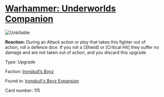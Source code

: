 # [Warhammer: Underworlds Companion](https://guidokessels.github.io/wh-underworlds)

  

![Unkillable](https://warhammerunderworlds.com/wp-content/uploads/sites/6/2017/12/115_ENG-Unkillable.png)

<b>Reaction:</b> During an Attack action or ploy that takes this fighter out of action, roll a defence dice. If you roll a [Shield] or [Critical Hit] they suffer no damage and are not taken out of action, and you discard this upgrade

Type: Upgrade

Faction: [Ironskull’s Boyz](https://guidokessels.github.io/wh-underworlds/factions/ironskulls-boyz)

Found in: [Ironskull's Boyz Expansion](https://guidokessels.github.io/wh-underworlds/locations/ironskulls-boyz-expansion)

Card number: 115
